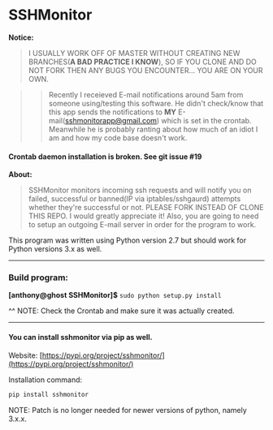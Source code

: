 # SSHMonitor
**Notice:**
> I USUALLY WORK OFF OF MASTER WITHOUT CREATING NEW BRANCHES(**A BAD PRACTICE I KNOW**), SO IF YOU CLONE AND DO NOT FORK THEN ANY BUGS YOU ENCOUNTER... YOU ARE ON YOUR OWN. 

>>Recently I receieved E-mail notifications around 5am from someone using/testing this software. He didn't check/know that this app sends the notifications to **MY** E-mail(sshmonitorapp@gmail.com) which is set in the crontab. Meanwhile he is probably ranting about how much of an idiot I am and how my code base doesn't work. 

#### Crontab daemon installation is broken. See git issue #19

**About:**
>SSHMonitor monitors incoming ssh requests and will notify you on failed, successful or banned(IP via iptables/sshgaurd) attempts whether they're successful or not. PLEASE FORK INSTEAD OF CLONE THIS REPO. I would greatly appreciate it! Also, you are going to need to setup an outgoing E-mail server in order for the program to work.

This program was written using Python version 2.7 but should work for Python versions 3.x as well.

***

### Build program:

  **[anthony@ghost SSHMonitor]$** `sudo python setup.py install`

^^ NOTE: Check the Crontab and make sure it was actually created.

***

#### You can install sshmonitor via pip as well.

Website:
[https://pypi.org/project/sshmonitor/](https://pypi.org/project/sshmonitor/)

Installation command:
```python
pip install sshmonitor
```

NOTE: Patch is no longer needed for newer versions of python, namely 3.x.x.
